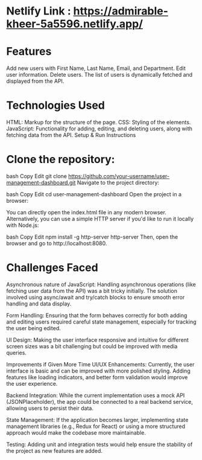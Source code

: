 # Netlify Link : https://admirable-kheer-5a5596.netlify.app/

# Features
Add new users with First Name, Last Name, Email, and Department.
Edit user information.
Delete users.
The list of users is dynamically fetched and displayed from the API.
# Technologies Used
HTML: Markup for the structure of the page.
CSS: Styling of the elements.
JavaScript: Functionality for adding, editing, and deleting users, along with fetching data from the API.
Setup & Run Instructions
# Clone the repository:

bash
Copy
Edit
git clone https://github.com/your-username/user-management-dashboard.git
Navigate to the project directory:

bash
Copy
Edit
cd user-management-dashboard
Open the project in a browser:

You can directly open the index.html file in any modern browser.
Alternatively, you can use a simple HTTP server if you'd like to run it locally with Node.js:

bash
Copy
Edit
npm install -g http-server
http-server
Then, open the browser and go to http://localhost:8080.

# Challenges Faced
Asynchronous nature of JavaScript: Handling asynchronous operations (like fetching user data from the API) was a bit tricky initially. The solution involved using async/await and try/catch blocks to ensure smooth error handling and data display.

Form Handling: Ensuring that the form behaves correctly for both adding and editing users required careful state management, especially for tracking the user being edited.

UI Design: Making the user interface responsive and intuitive for different screen sizes was a bit challenging but could be improved with media queries.

Improvements if Given More Time
UI/UX Enhancements: Currently, the user interface is basic and can be improved with more polished styling. Adding features like loading indicators, and better form validation would improve the user experience.

Backend Integration: While the current implementation uses a mock API (JSONPlaceholder), the app could be connected to a real backend service, allowing users to persist their data.

State Management: If the application becomes larger, implementing state management libraries (e.g., Redux for React) or using a more structured approach would make the codebase more maintainable.

Testing: Adding unit and integration tests would help ensure the stability of the project as new features are added.
